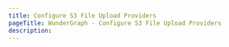 ```yaml
---
title: Configure S3 File Upload Providers
pageTitle: WunderGraph - Configure S3 File Upload Providers
description:
---
```

